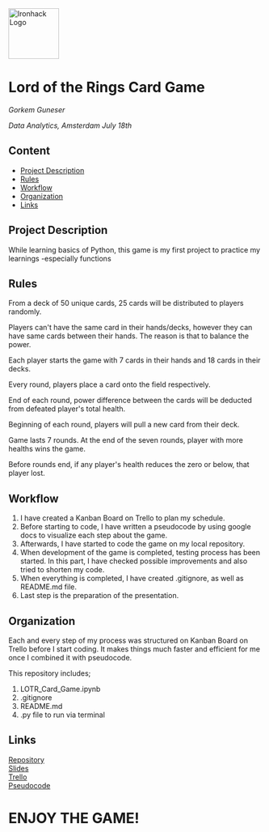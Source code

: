 <img src="https://bit.ly/2VnXWr2" alt="Ironhack Logo" width="100"/>


# Lord of the Rings Card Game
*Gorkem Guneser*

*Data Analytics, Amsterdam July 18th*

## Content
- [Project Description](#project-description)
- [Rules](#rules)
- [Workflow](#workflow)
- [Organization](#organization)
- [Links](#links)

## Project Description

While learning basics of Python, this game is my first project to practice my learnings -especially functions

## Rules
From a deck of 50 unique cards, 25 cards will be distributed to players randomly.

Players can't have the same card in their hands/decks, however they can have same cards between their hands. The reason is that to balance the power.

Each player starts the game with 7 cards in their hands and 18 cards in their decks.

Every round, players place a card onto the field respectively.

End of each round, power difference between the cards will be deducted from defeated player's total health.

Beginning of each round, players will pull a new card from their deck.

Game lasts 7 rounds. At the end of the seven rounds, player with more healths wins the game.

Before rounds end, if any player's health reduces the zero or below, that player lost.

## Workflow
1) I have created a Kanban Board on Trello to plan my schedule.
2) Before starting to code, I have written a pseudocode by using google docs to visualize each step about the game.
3) Afterwards, I have started to code the game on my local repository.
4) When development of the game is completed, testing process has been started. In this part, I have checked possible improvements and also tried to shorten my code.
5) When everything is completed, I have created .gitignore, as well as README.md file.
6) Last step is the preparation of the presentation.

## Organization
Each and every step of my process was structured on Kanban Board on Trello before I start coding. It makes things much faster and efficient for me once I combined it with pseudocode.

This repository includes;
1) LOTR_Card_Game.ipynb
2) .gitignore 
3) README.md
4) .py file to run via terminal


## Links
[Repository](https://github.com/gorkemguneser/LOTR_Card_Game)  
[Slides](https://docs.google.com/presentation/d/1xnBxbVl17foDEWkxZXupwKUW-ipWudmURD9lHjAcrPw/edit#slide=id.g5304b6fe18_0_14)  
[Trello](https://trello.com/b/PZ0vHoHg/game-project-gorkem)   
[Pseudocode](https://docs.google.com/document/d/1lvstpsYnIomw5Sn-yaf-kGwAH5nThPCLZo_9cipX1yA/edit)



# ENJOY THE GAME!
